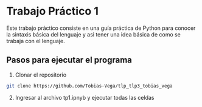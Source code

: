 # Trabajo Práctico 1

Este trabajo práctico consiste en una guía práctica de Python para conocer la sintaxis básica del lenguaje y asi tener una idea básica de como se trabaja con el lenguaje.

## Pasos para ejecutar el programa

1. Clonar el repositorio
```bash
git clone https://github.com/Tobias-Vega/tlp_tlp3_tobias_vega
```

2. Ingresar al archivo tp1.ipnyb y ejecutar todas las celdas